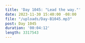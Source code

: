 ```yaml
---
title: 'Day 1045: "Lead the way."'
date: 2023-11-30 15:40:00 -08:00
file: "/uploads/Day-B1045.mp3"
post: Day 1045
duration: '00:04:12'
length: 3317543
---
```


